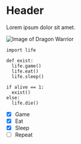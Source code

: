 # Header
Lorem ipsum dolor sit amet.

![Image of Dragon Warrior](https://i.imgur.com/mSQu9K0.jpeg)

``` python3
import life

def exist:
  life.game()
  life.eat()
  life.sleep()

if alive == 1:
  exist()
else:
  life.die()
```
- [x] Game
- [x] Eat
- [x] Sleep
- [ ] Repeat

